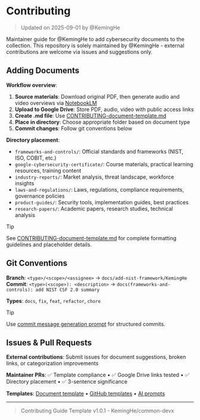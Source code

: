 # Contributing

> Updated on 2025-09-01 by @KemingHe

Maintainer guide for @KemingHe to add cybersecurity documents to the collection. This repository is solely maintained by @KemingHe - external contributions are welcome via issues and suggestions only.

## Adding Documents

**Workflow overview**:

1. **Source materials**: Download original PDF, then generate audio and video overviews via [NotebookLM](https://notebooklm.google.com)
2. **Upload to Google Drive**: Store PDF, audio, video with public access links
3. **Create .md file**: Use [CONTRIBUTING-document-template.md](./CONTRIBUTING-document-template.md)
4. **Place in directory**: Choose appropriate folder based on document type
5. **Commit changes**: Follow git conventions below

**Directory placement**:

- `frameworks-and-controls/`: Official standards and frameworks (NIST, ISO, COBIT, etc.)
- `google-cybersecurity-certificate/`: Course materials, practical learning resources, training content
- `industry-reports/`: Market analysis, threat landscape, workforce insights  
- `laws-and-regulations/`: Laws, regulations, compliance requirements, governance policies
- `product-guides/`: Security tools, implementation guides, best practices
- `research-papers/`: Academic papers, research studies, technical analysis

> [!TIP]
> See [CONTRIBUTING-document-template.md](./CONTRIBUTING-document-template.md) for complete formatting guidelines and placeholder details.

## Git Conventions

**Branch**: `<type>/<scope>/<assignee>` → `docs/add-nist-framework/KemingHe`  
**Commit**: `<type>(<scope>): <description>` → `docs(frameworks-and-controls): add NIST CSF 2.0 summary`

**Types**: `docs`, `fix`, `feat`, `refactor`, `chore`

> [!TIP]
> Use [commit message generation prompt](./prompts/prompt-commit-msg-gen.md) for structured commits.

## Issues & Pull Requests

**External contributions**: Submit issues for document suggestions, broken links, or categorization improvements

**Maintainer PRs**: ✅ Template compliance • ✅ Google Drive links tested • ✅ Directory placement • ✅ 3-sentence significance

**Templates**: [Document template](./CONTRIBUTING-document-template.md) • [GitHub templates](./.github/) • [AI prompts](./prompts/)

---

> Contributing Guide Template v1.0.1 - KemingHe/common-devx
